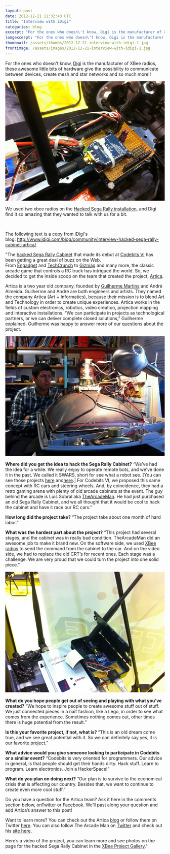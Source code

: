 ```yaml
---
layout: post
date: 2012-12-21 11:32:43 UTC
title: "Interview with iDigi"
categories: blog
excerpt: "For the ones who doesn\'t know, Digi is the manufacturer of XBee radios, these awesome little bits of hardware give the possibility to communicate between devices, create mesh and star networks and so much more!!"
longexcerpt: "For the ones who doesn\'t know, Digi is the manufacturer of XBee radios, these awesome little bits of hardware give the possibility to communicate between devices, create mesh and star networks and so much more!!We used two xbee radios on the Hacked Sega Rally installation, and Digi find it so amazing that they wanted to talk with us for a bit."
thumbnail: /assets/thumbs/2012-12-21-interview-with-idigi-1.jpg
frontimage: /assets/images/2012-12-21-interview-with-idigi-1.jpg
---
```


For the ones who doesn't know, <a href="http://www.digi.com/xbee/">Digi</a> is the manufacturer of XBee radios, these awesome little bits of hardware give the possibility to communicate between devices, create mesh and star networks and so much more!!

<a href="http://www.flickr.com/photos/guibot/8279914154/" title="RC Sega Rally @ MEO XL PARTY 2012 by guibot, on Flickr"><img class="postimage" alt="RC Sega Rally @ MEO XL PARTY 2012" src="/assets/images/2012-12-21-interview-with-idigi-1.jpg"/></a>

We used two xbee radios on the <a href="http://www.artica.cc/blog/2012/11/21/segarallychampionship/">Hacked Sega Rally installation</a>, and Digi find it so amazing that they wanted to talk with us for a bit.

&nbsp;

The following text is a copy from iDigi's blog: <a href="http://www.idigi.com/blog/community/interview-hacked-sega-rally-cabinet-artica/">http://www.idigi.com/blog/community/interview-hacked-sega-rally-cabinet-artica/</a>

"The <a title="Hacked Rally Cabinet" href="http://www.idigi.com/blog/community/sega-rally-cabinet-hacked-for-racing-rc-trucks-via-gizmag/" target="_blank">hacked Sega Rally Cabinet</a> that made its debut at <a title="Codebits" href="https://codebits.eu/" target="_blank">Codebits VI</a> has been getting a great deal of buzz on the Web. From <a title="Engadget " href="http://www.engadget.com/2012/11/26/arduino-project-has-sega-rally-cabinets-steer-rc-cars/" target="_blank">Engadget</a> and <a title="TechCrunch" href="http://techcrunch.com/2012/11/26/sega-rally-arcade-machine-mashed-up-with-remote-control-cars-for-real-racing-robotics/" target="_blank">TechCrunch</a> to <a title="Gizmag" href="http://www.gizmag.com/sega-rally-arduino-rc-trucks/25211/" target="_blank">Gizmag</a> and many more, the classic arcade game that controls a RC truck has intrigued the world. So, we decided to get the inside scoop on the team that created the project, <a title="Artica" href="http://www.artica.cc/" target="_blank">Artica</a>.

Artica is a two year old company, founded by <a title="Twitter" href="https://twitter.com/guibot" target="_blank">Guilherme Martins</a> and André Almeida. Guilherme and André are both engineers and artists. They named the company Artica (Art + Informatics), because their mission is to blend Art and Technology in order to create unique experiences. Artica works in the fields of custom electronics, robotics, video creation, projection mapping and interactive installations. “We can participate in projects as technological partners, or we can deliver complete closed solutions,” Guilherme explained. Guilherme was happy to answer more of our questions about the project.

<a href="http://gallery.digi.com/2012/12/06/sega-rally-cabinet-hacked-for-racing-rc-trucks/"><img class="postimage" src="/assets/images/2012-12-21-interview-with-idigi-2.jpg"/></a>

<strong>Where did you get the idea to hack the Sega Rally Cabinet?</strong>
“We’ve had the idea for a while. We really enjoy to operate remote bots, and we’ve done it in the past. We called it SWARS, short for see what a robot see. [You can see those projects <a title="SWARS" href="http://lab.guilhermemartins.net/2010/04/11/swars/" target="_blank">here</a> and<a title="Artica" href="http://www.artica.cc/blog/2011/06/01/264/" target="_blank">here</a>.] For Codebits VI, we proposed this same concept with RC cars and steering wheels. And, by coincidence, they had a retro gaming arena with plenty of old arcade cabinets at the event. The guy behind the arcade is Luis Sobral aka <a title="the arcade man" href="http://thearcademan.net/the-sega-rally-project-to-sapo-codebitsvi/" target="_blank">TheArcadeMan</a>. He had just purchased an old Sega Rally Cabinet, and we all thought that it would be cool to hack the cabinet and have it race our RC cars.”

<strong>How long did the project take?</strong>
“The project take about one month of hard labor.”

<strong>What was the hardest part about the project?</strong>
“This project had several stages, and the cabinet was in really bad condition. TheArcadeMan did an awesome job to make it brand new. On the software side, we used <a title="XBee" href="http://bit.ly/xbeewireless" target="_blank">XBee radios</a> to send the command from the cabinet to the car. And on the video side, we had to replace the old CRT’s for recent ones. Each stage was a challenge. We are very proud that we could turn the project into one solid piece.”

<a href="/assets/images/2012-12-21-interview-with-idigi-3.png"><img class="postimage" src="/assets/images/2012-12-21-interview-with-idigi-3.png"/></a>

<strong>What do you hope people get out of seeing and playing with what you’ve created?</strong>
“We hope to inspire people to create awesome stuff out of stuff. We just connected pieces in a naif fashion, like a Lego, in order to see what comes from the experience. Sometimes nothing comes out, other times there is huge potential from the result.”

<strong>Is this your favorite project, if not, what is?
</strong>“This is an old dream come true, and we see great potential with it. So we can definitely say yes, it is our favorite project.”

<strong>What advice would you give someone looking to participate in Codebits or a similar event?</strong>
“Codebits is very oriented for programmers. Our advice in general, is that people should get their hands dirty. Hack stuff. Learn to program. Learn electronics. Join a HackerSpace!”

<strong>What do you plan on doing next?</strong>
“Our plan is to survive to the economical crisis that is affecting our country. Besides that, we want to continue to create even more cool stuff.”

Do you have a question for the Artica team? Ask it here in the comments section below, on<a title="XBee Wireless" href="http://www.twitter.com/XBeeWireless" target="_blank">Twitter</a> or <a title="XBee" href="https://www.facebook.com/XBees" target="_blank">Facebook</a>. We’ll past along your question and add Artica’s answer to this post!

Want to learn more? You can check out the Artica <a title="Artica Blog" href="http://www.artica.cc/blog/" target="_blank">blog</a> or follow them on Twitter <a title="Artica on Twitter" href="http://www.twitter.com/artica_pt" target="_blank">here</a>. You can also follow The Arcade Man on <a title="Arcade Man" href="https://twitter.com/thearcademan1" target="_blank">Twitter</a> and check out his <a title="Arcade Man" href="http://thearcademan.net/" target="_blank">site here</a>.

Here’s a video of the project, you can learn more and see photos on the page for the hacked Sega Rally Cabinet in the <a title="XBee Project Gallery" href="http://gallery.digi.com/2012/12/06/sega-rally-cabinet-hacked-for-racing-rc-trucks/" target="_blank">XBee Project Gallery</a>."